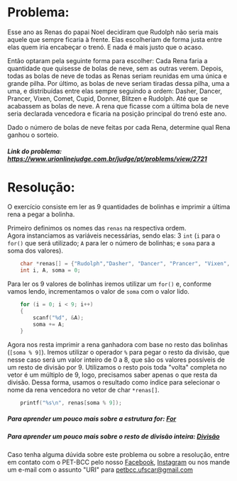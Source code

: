 # Problema:
Esse ano as Renas do papai Noel decidiram que Rudolph não seria mais aquele que sempre ficaria à frente. Elas escolheriam de forma justa entre elas quem iria encabeçar o trenó. E nada é mais justo que o acaso.

Então optaram pela seguinte forma para escolher: Cada Rena faria a quantidade que quisesse de bolas de neve, sem as outras verem. Depois, todas as bolas de neve de todas as Renas seriam reunidas em uma única e grande pilha. Por último, as bolas de neve seriam tiradas dessa pilha, uma a uma, e distribuídas entre elas sempre seguindo a ordem: Dasher, Dancer, Prancer, Vixen, Comet, Cupid, Donner, Blitzen e Rudolph. Até que se acabassem as bolas de neve. A rena que ficasse com a última bola de neve seria declarada vencedora e ficaria na posição principal do trenó este ano.

Dado o número de bolas de neve feitas por cada Rena, determine qual Rena ganhou o sorteio.

##### Link do problema: https://www.urionlinejudge.com.br/judge/pt/problems/view/2721
 
# Resolução:

O exercício consiste em ler as 9 quantidades de bolinhas e imprimir a última rena a pegar a bolinha.

Primeiro definimos os nomes das `renas` na respectiva ordem.  
Agora instanciamos as variáveis necessárias, sendo elas: 3 `int` (`i` para o `for()` que será utilizado; `A` para ler o número de bolinhas; e `soma` para a soma dos valores).

```c
    char *renas[] = {"Rudolph","Dasher", "Dancer", "Prancer", "Vixen", "Comet", "Cupid", "Donner", "Blitzen"};
    int i, A, soma = 0;
```

Para ler os 9 valores de bolinhas iremos utilizar um `for()` e, conforme vamos lendo, incrementamos o valor de `soma` com o valor lido.

```c
    for (i = 0; i < 9; i++)
    {
        scanf("%d", &A);
        soma += A;
    }
```

Agora nos resta imprimir a rena ganhadora com base no resto das bolinhas (`[soma % 9]`). Iremos utilizar o operador `%` para pegar o resto da divisão, que nesse caso será um valor inteiro de 0 a 8, que são os valores possíveis de um resto de divisão por 9. Utilizamos o resto pois toda "volta" completa no vetor é um múltiplo de 9, logo, precisamos saber apenas o que resta da divisão. Dessa forma, usamos o resultado como índice para selecionar o nome da rena vencedora no vetor de char `*renas[]`.

```c
    printf("%s\n", renas[soma % 9]);
```

##### Para aprender um pouco mais sobre a estrutura for: [For](http://linguagemc.com.br/a-estrutura-de-repeticao-for-em-c/)
##### Para aprender um pouco mais sobre o resto de divisão inteira: [Divisão](http://linguagemc.com.br/resto-de-uma-divisao-inteira-em-c/)

Caso tenha alguma dúvida sobre este problema ou sobre a resolução, entre em contato com o PET-BCC pelo nosso
[Facebook](https://www.facebook.com/petbcc/),
[Instagram](https://www.instagram.com/petbcc.ufscar/)
ou nos mande um e-mail com o assunto "URI" para  petbcc.ufscar@gmail.com
